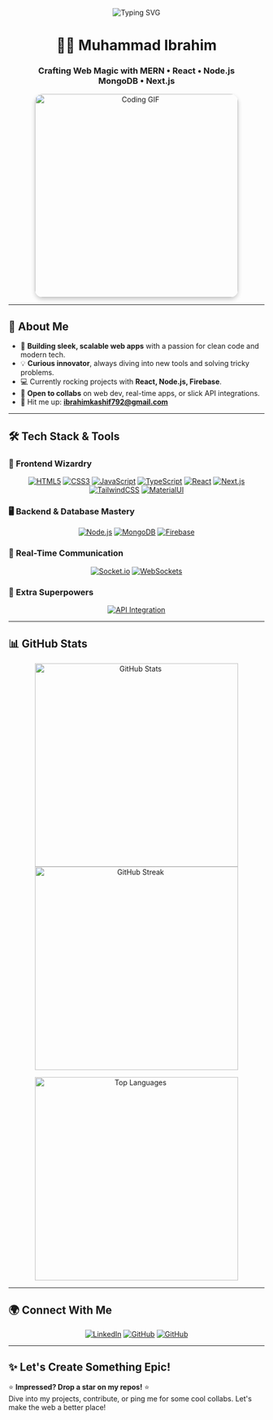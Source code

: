 <p align="center">
  <img src="https://readme-typing-svg.herokuapp.com?font=Fira+Code&size=28&pause=1000&color=61DAFB¢er=true&vCenter=true&width=800&lines=Hello,+I'm+Muhammad+Ibrahim!;MERN+Stack+Developer+•+React+•+NodeJS+•+NextJS" alt="Typing SVG" />
</p>

<h1 align="center">👨‍💻 Muhammad Ibrahim</h1>
<h3 align="center">Crafting Web Magic with MERN • React • Node.js<br>MongoDB • Next.js</h3>

<p align="center">
  <img src="https://media.giphy.com/media/qgQUggAC3Pfv687qPC/giphy.gif" alt="Coding GIF" width="400" style="border-radius: 15px; box-shadow: 0 4px 8px rgba(0,0,0,0.2);"/>
</p>

---

## 🌟 About Me

- 🚀 **Building sleek, scalable web apps** with a passion for clean code and modern tech.
- 💡 **Curious innovator**, always diving into new tools and solving tricky problems.
- 💻 Currently rocking projects with **React, Node.js, Firebase**.
- 🤝 **Open to collabs** on web dev, real-time apps, or slick API integrations.
- 📧 Hit me up: **ibrahimkashif792@gmail.com**

---

## 🛠️ Tech Stack & Tools

### 🎨 Frontend Wizardry
<p align="center">
  <a href="https://www.w3.org/html/" target="_blank"><img src="https://img.shields.io/badge/HTML5-E34F26?style=for-the-badge&logo=html5&logoColor=white" alt="HTML5"/></a>
  <a href="https://www.w3.org/Style/CSS/" target="_blank"><img src="https://img.shields.io/badge/CSS3-1572B6?style=for-the-badge&logo=css3&logoColor=white" alt="CSS3"/></a>
  <a href="https://developer.mozilla.org/en-US/docs/Web/JavaScript" target="_blank"><img src="https://img.shields.io/badge/JavaScript-F7DF1E?style=for-the-badge&logo=javascript&logoColor=black" alt="JavaScript"/></a>
  <a href="https://www.typescriptlang.org/" target="_blank"><img src="https://img.shields.io/badge/TypeScript-3178C6?style=for-the-badge&logo=typescript&logoColor=white" alt="TypeScript"/></a>
  <a href="https://reactjs.org/" target="_blank"><img src="https://img.shields.io/badge/React-61DAFB?style=for-the-badge&logo=react&logoColor=black" alt="React"/></a>
  <a href="https://nextjs.org/" target="_blank"><img src="https://img.shields.io/badge/Next.js-000000?style=for-the-badge&logo=nextdotjs&logoColor=white" alt="Next.js"/></a>
  <a href="https://tailwindcss.com/" target="_blank"><img src="https://img.shields.io/badge/TailwindCSS-06B6D4?style=for-the-badge&logo=tailwindcss&logoColor=white" alt="TailwindCSS"/></a>
  <a href="https://mui.com/" target="_blank"><img src="https://img.shields.io/badge/MaterialUI-0081CB?style=for-the-badge&logo=mui&logoColor=white" alt="MaterialUI"/></a>
</p>

### 🖥️ Backend & Database Mastery
<p align="center">
  <a href="https://nodejs.org/" target="_blank"><img src="https://img.shields.io/badge/Node.js-339933?style=for-the-badge&logo=node.js&logoColor=white" alt="Node.js"/></a>
  <a href="https://www.mongodb.com/" target="_blank"><img src="https://img.shields.io/badge/MongoDB-47A248?style=for-the-badge&logo=mongodb&logoColor=white" alt="MongoDB"/></a>
  <a href="https://firebase.google.com/" target="_blank"><img src="https://img.shields.io/badge/Firebase-FFCA28?style=for-the-badge&logo=firebase&logoColor=black" alt="Firebase"/></a>
</p>

### 🔗 Real-Time Communication
<p align="center">
  <a href="https://socket.io/" target="_blank"><img src="https://img.shields.io/badge/Socket.io-010101?style=for-the-badge&logo=socket.io&logoColor=white" alt="Socket.io"/></a>
  <a href="https://developer.mozilla.org/en-US/docs/Web/API/WebSockets_API" target="_blank"><img src="https://img.shields.io/badge/WebSockets-010101?style=for-the-badge&logo=websocket&logoColor=white" alt="WebSockets"/></a>
</p>

### 🧰 Extra Superpowers
<p align="center">
  <a href="https://www.postman.com/" target="_blank"><img src="https://img.shields.io/badge/API_Integration-FF5733?style=for-the-badge&logo=api&logoColor=white" alt="API Integration"/></a>
</p>

---

## 📊 GitHub Stats

<p align="center">
  <img src="https://github-readme-stats.vercel.app/api?username=ibrahim08043&show_icons=true&theme=radical&hide_border=true" alt="GitHub Stats" width="400"/>
  <img src="https://github-readme-streak-stats.herokuapp.com/?user=ibrahim08043&theme=radical&hide_border=true" alt="GitHub Streak" width="400"/>
</p>

<p align="center">
  <img src="https://github-readme-stats.vercel.app/api/top-langs/?username=ibrahim08043&layout=compact&theme=radical&hide_border=true" alt="Top Languages" width="400"/>
</p>

---

## 🌍 Connect With Me

<p align="center">
  <a href="https://www.linkedin.com/in/muhammad-ibrahim-a69825245"><img src="https://img.shields.io/badge/LinkedIn-0A66C2?style=for-the-badge&logo=linkedin&logoColor=white" alt="LinkedIn"/></a>
  <a href="https://github.com/ibrahim08043"><img src="https://img.shields.io/badge/GitHub-181717?style=for-the-badge&logo=github&logoColor=white" alt="GitHub"/></a>
  <a href="https://wa.me/+923219213132"><img src="https://img.shields.io/badge/WhatsApp-25D366?style=for-the-badge&logo=whatsapp&logoColor=white" alt="GitHub"/></a>
</p>

---

## ✨ Let's Create Something Epic!

⭐ **Impressed? Drop a star on my repos!** ⭐  
Dive into my projects, contribute, or ping me for some cool collabs. Let's make the web a better place!

